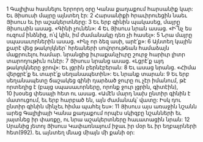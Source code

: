 1 Գալիլիա հասնելու երրորդ օրը Կանա քաղաքում հարսանիք կար: Եւ Յիսուսի մայրը այնտեղ էր: 2 Հարսանիքի հրաւիրուեցին նաեւ Յիսուս եւ իր աշակերտները: 3 Եւ երբ գինին պակասեց, մայրը Յիսուսին ասաց. «Գինի չունեն»: 4 Եւ Յիսուս նրան ասաց. «Ի՞նչ ես ուզում ինձնից, ո՛վ կին, իմ ժամանակը դեռ չի հասել»: 5 Նրա մայրը սպասաւորներին ասաց. «Ինչ որ ձեզ ասի, արէ՛ք»: 6 Այնտեղ կային քարէ վեց թակոյկներ՝ հրեաների սովորութեան համաձայն մաքրուելու համար. նրանցից իւրաքանչիւրը շուրջ հարիւր լիտր տարողութիւն ունէր: 7 Յիսուս նրանց ասաց. «Լցրէ՛ք այդ թակոյկները ջրով»: Եւ լցրին բերնէբերան: 8 Եւ ասաց նրանց. «Հիմա վերցրէ՛ք եւ տարէ՛ք սեղանապետին»: Եւ նրանք տարան: 9 Եւ երբ սեղանապետը ճաշակեց գինի դարձած ջուրը ու չէր իմանում, թէ որտեղից է (բայց սպասաւորները, որոնք ջուր լցրին, գիտէին), 10 խօսեց փեսայի հետ ու ասաց. «Ամէն մարդ նախ ընտիր գինին է մատուցում, եւ երբ հարբած են, այն ժամանակ՝ վատը: Իսկ դու ընտիր գինին մինչեւ հիմա պահել ես»: 11 Յիսուս այս առաջին նշանն արեց Գալիլիայի Կանա քաղաքում որպէս սկիզբը նշանների եւ յայտնեց իր փառքը, ու նրա աշակերտները հաւատացին նրան:
12 Սրանից յետոյ Յիսուս Կափառնայում իջաւ իր մօր եւ իր եղբայրների հետ(992). եւ այնտեղ մնաց միայն մի քանի օր:
